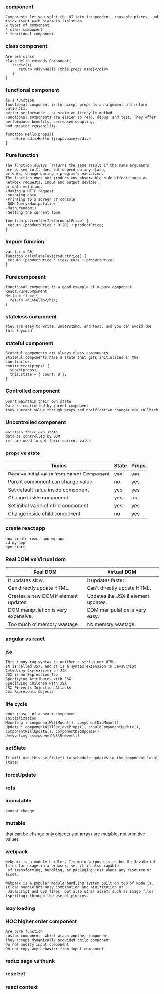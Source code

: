 ### component

    Components let you split the UI into independent, reusable pieces, and think about each piece in isolation
    2 types of component
    * class component
    * functional component

### class component

```
Are es6 class
class Hello extends Component{
   render(){
      return <div>Hello {this.props.name}</div>
   }
}
```

### functional component

    is a function
    functional component is to accept props as an argument and return valid JSX.
    better performance , no state or lifecycle method
    Functional components are easier to read, debug, and test. They offer performance benefits, decreased coupling,
    and greater reusability.

```
function Hello(props){
   return <div>Hello {props.name}</div>
}
```

### Pure function

    The function always `returns the same result if the same arguments` are passed in.It does not depend on any state,
    or data, change during a program’s execution.
    The function does not produce any observable side effects such as network requests, input and output devices,
    or data mutation.
    -Making a HTTP request
    -Mutating data
    -Printing to a screen or console
    -DOM Query/Manipulation
    -Math.random()
    -Getting the current time

```
function priceAfterTax(productPrice) {
 return (productPrice * 0.20) + productPrice;
}
```

### Impure function

```
var tax = 20;
function calculateTax(productPrice) {
 return (productPrice * (tax/100)) + productPrice;
}
```

### Pure component

```
functional component is a good example of a pure component
React.PureComponent
Hello = () => {
  return <h1>Hello</h1>;
}
```

### stateless component

    they are easy to write, understand, and test, and you can avoid the this keyword

### stateful component

```
Stateful components are always class components
Stateful components have a state that gets initialized in the constructor.
constructor(props) {
  super(props);
  this.state = { count: 0 };
}
```

### Controlled component

    Don't maintain their own state
    Data is controlled by parent component
    took current value through props and notification changes via callback

### Uncontrolled component

    maintain there own state
    data is controlled by DOM
    ref are used to get their current value

### props vs state

| Topics                                      | State | Props |
| ------------------------------------------- | ----- | ----- |
| Receive initial value from parent Component | yes   | yes   |
| Parent component can change value           | no    | yes   |
| Set default value inside component          | yes   | yes   |
| Change inside component                     | yes   | no    |
| Set initial value of child component        | yes   | yes   |
| Change inside child component               | no    | yes   |

### create react app

    npx create-react-app my-app
    cd my-app
    npm start

### Real DOM vs Virtual dom

| Real DOM                             | Virtual DOM                         |
| ------------------------------------ | ----------------------------------- |
| It updates slow.                     | It updates faster.                  |
| Can directly update HTML.            | Can’t directly update HTML.         |
| Creates a new DOM if element updates | Updates the JSX if element updates. |
| DOM manipulation is very expensive.  | DOM manipulation is very easy.      |
| Too much of memory wastage.          | No memory wastage.                  |

### angular vs react

### jsx

    This funny tag syntax is neither a string nor HTML.
    It is called JSX, and it is a syntax extension to JavaScript
    Embedding Expressions in JSX
    JSX is an Expression Too
    Specifying Attributes with JSX
    Specifying Children with JSX
    JSX Prevents Injection Attacks
    JSX Represents Objects

### life cycle

    Four phases of a React component
    Initialization
    Mounting : componentWillMount(), componentDidMount()
    Update : componentWillRecieveProps(), shouldComponentUpdate(), componentWillUpdate(), componentDidUpdate()
    Unmounting :componentWillUnmount()

### setState

    It will use this.setState() to schedule updates to the component local state:

### forceUpdate

### refs

### immutable

    cannot change

### mutable

that can be change
only objects and arrays are mutable, not primitive values.

### webpack

    webpack is a module bundler. Its main purpose is to bundle JavaScript files for usage in a browser, yet it is also capable
     of transforming, bundling, or packaging just about any resource or asset.

    Webpack is a popular module bundling system built on top of Node.js. It can handle not only combination and minification of
     JavaScript and CSS files, but also other assets such as image files (spriting) through the use of plugins.

### lazy loading

### HOC higher order component

    Are pure function
    custom component  which wraps another component
    They accept dynamically provided child component
    Do not modify input component
    Do not copy any behavior from input component

### redux saga vs thunk

### reselect

### react context
